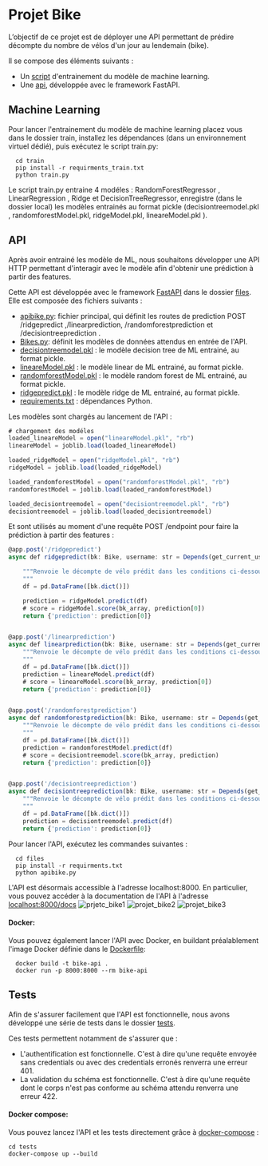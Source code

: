 # Projet Bike
L’objectif de ce projet est de déployer une API permettant de prédire décompte du nombre de vélos d'un jour au lendemain (bike).

Il se compose des éléments suivants :

* Un [script](https://github.com/bourrich90/Bike_project/blob/main/train/train.py) d'entrainement du modèle de machine learning.
* Une [api](https://github.com/bourrich90/Bike_project/blob/main/files/apibike.py), développée avec le framework FastAPI.

## Machine Learning

Pour lancer l'entrainement du modèle de machine learning placez vous dans le dossier train, installez les dépendances (dans un environnement virtuel dédié), puis exécutez le script train.py:

``` 
  cd train
  pip install -r requirments_train.txt
  python train.py
```

Le script train.py entraine 4 modéles : RandomForestRegressor , LinearRegression , Ridge et DecisionTreeRegressor,  enregistre (dans le dossier local) les modèles entrainés au format pickle (decisiontreemodel.pkl , randomforestModel.pkl, ridgeModel.pkl, lineareModel.pkl ).

## API

Après avoir entrainé les modèle de ML, nous souhaitons développer une API HTTP permettant d'interagir avec le modèle afin d'obtenir une prédiction à partir des features.

Cette API est développée avec le framework [FastAPI](https://fastapi.tiangolo.com/) dans le dossier [files](https://github.com/bourrich90/Bike_project/tree/main/files). Elle est composée des fichiers suivants :

 * [apibike.py](https://github.com/bourrich90/Bike_project/blob/main/files/apibike.py): fichier principal, qui définit les routes de prediction POST /ridgepredict ,/linearprediction, /randomforestprediction et /decisiontreeprediction .
 * [Bikes.py](https://github.com/bourrich90/Bike_project/blob/main/files/Bikes.py): définit les modèles de données attendus en entrée de l'API.
 * [decisiontreemodel.pkl](https://github.com/bourrich90/Bike_project/blob/main/files/decisiontreemodel.pkl) : le modèle decision tree de ML entrainé, au format pickle.
 * [lineareModel.pkl](https://github.com/bourrich90/Bike_project/blob/main/files/lineareModel.pkl) : le modèle linear de ML entrainé, au format pickle.
 * [randomforestModel.pkl](https://github.com/bourrich90/Bike_project/blob/main/files/randomforestModel.pkl) : le modèle random forest de ML entrainé, au format pickle.
 * [ridgepredict.pkl](https://github.com/bourrich90/Bike_project/blob/main/files/ridgeModel.pkl) : le modèle ridge de ML entrainé, au format pickle.
 * [requirements.txt](https://github.com/bourrich90/Bike_project/blob/main/files/requirements.txt) : dépendances Python.

Les modèles sont chargés au lancement de l'API :

```javascript
# chargement des modéles
loaded_lineareModel = open("lineareModel.pkl", "rb")
lineareModel = joblib.load(loaded_lineareModel)

loaded_ridgeModel = open("ridgeModel.pkl", "rb")
ridgeModel = joblib.load(loaded_ridgeModel)

loaded_randomforestModel = open("randomforestModel.pkl", "rb")
randomforestModel = joblib.load(loaded_randomforestModel)

loaded_decisiontreemodel = open("decisiontreemodel.pkl", "rb")
decisiontreemodel = joblib.load(loaded_decisiontreemodel)
```
Et sont utilisés au moment d'une requête POST /endpoint pour faire la prédiction à partir des features :
```javascript
@app.post('/ridgepredict')
async def ridgepredict(bk: Bike, username: str = Depends(get_current_username)):

    """Renvoie le décompte de vélo prédit dans les conditions ci-dessous
    """
    df = pd.DataFrame([bk.dict()])

    prediction = ridgeModel.predict(df)
    # score = ridgeModel.score(bk_array, prediction[0])
    return {'prediction': prediction[0]}


@app.post('/linearprediction')
async def linearprediction(bk: Bike, username: str = Depends(get_current_username)):
    """Renvoie le décompte de vélo prédit dans les conditions ci-dessous
    """
    df = pd.DataFrame([bk.dict()])
    prediction = lineareModel.predict(df)
    # score = lineareModel.score(bk_array, prediction[0])
    return {'prediction': prediction[0]}


@app.post('/randomforestprediction')
async def randomforestprediction(bk: Bike, username: str = Depends(get_current_username)):
    """Renvoie le décompte de vélo prédit dans les conditions ci-dessous
    """
    df = pd.DataFrame([bk.dict()])
    prediction = randomforestModel.predict(df)
    # score = decisiontreemodel.score(bk_array, prediction)
    return {'prediction': prediction[0]}


@app.post('/decisiontreeprediction')
async def decisiontreeprediction(bk: Bike, username: str = Depends(get_current_username)):
    """Renvoie le décompte de vélo prédit dans les conditions ci-dessous
    """
    df = pd.DataFrame([bk.dict()])
    prediction = decisiontreemodel.predict(df)
    return {'prediction': prediction[0]}
```
Pour lancer l'API, exécutez les commandes suivantes :
``` 
  cd files
  pip install -r requirments.txt
  python apibike.py
```
L'API est désormais accessible à l'adresse localhost:8000.
En particulier, vous pouvez accéder à la documentation de l'API à l'adresse [localhost:8000/docs](http://localhost:8000/docs) 
![prjetc_bike1](https://user-images.githubusercontent.com/86717947/137695180-6244b7b4-419f-4f14-ace7-f8396faf3e85.PNG)
![projet_bike2](https://user-images.githubusercontent.com/86717947/137695731-f22ec2ee-57fe-4177-97c8-c1aabcb7cfe7.PNG)
![projet_bike3](https://user-images.githubusercontent.com/86717947/137695764-9b968906-ded8-4b9b-ac04-773447a53045.PNG)

#### Docker:

Vous pouvez également lancer l'API avec Docker, en buildant préalablement l'image Docker définie dans le [Dockerfile](https://github.com/bourrich90/Bike_project/blob/main/Dockerfile):

``` 
  docker build -t bike-api .
  docker run -p 8000:8000 --rm bike-api
```

## Tests

Afin de s'assurer facilement que l'API est fonctionnelle, nous avons développé une série de tests dans le dossier [tests](https://github.com/bourrich90/Bike_project/tree/main/tests).

Ces tests permettent notamment de s'assurer que :

* L'authentification est fonctionnelle. C'est à dire qu'une requête envoyée sans credentials ou avec des credentials erronés renverra une erreur 401.
* La validation du schéma est fonctionnelle. C'est à dire qu'une requête dont le corps n'est pas conforme au schéma attendu renverra une erreur 422.

#### Docker compose:

Vous pouvez  lancez l'API et les tests directement grâce à [docker-compose]() :
```
cd tests
docker-compose up --build
```


